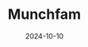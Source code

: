 ---  
layout: startup_page  
title: "Munchfam"  
id: "munchfam.world"  
permalink: "/munchfammunchfam.world10102024/"  
website: "https://munchfam.world/"  
funding_round: ""  
funding_amount: "€600K"  
investors: "Pitchdrive, Genesis, Nordic Makers, Founders Edge"  
about: "Munchfam provides a service platform for restaurants that combines digital tools, plug-and-play brands, and high-quality ingredients to help them thrive across dine-in, delivery, and takeout channels. It aims to improve efficiency and profitability for restaurants, particularly in light of increasing online ordering. The platform is designed to help restaurants survive and thrive in a competitive market."  
markets: "Restaurant Technology, Food and Beverage, Marketplace, Restaurants, SaaS, Software"  
hq: "Helsinki, Uusimaa, Finland"  
founded_year: "2020"  
linkedin: "https://www.linkedin.com/company/munchfam"  
twitter: "https://twitter.com/PizzaCartel_fi"  
instagram: ""  
facebook: "https://www.facebook.com/profile.php?id=100080244735777"  
crunchbase: "https://www.crunchbase.com/organization/munchfam"  
pitchbook: "https://pitchbook.com/profiles/company/494819-56"  

date_display: "10-Oct-2024"  
date: "2024-10-10"

# SEO Optimization  
meta_title: "Munchfam -  Funding (€600K)"  
meta_description: "Munchfam, Munchfam provides a service platform for restaurants that combines digital tools, plug-and-play brands, and high-quality ingredients to help them thri..."  
meta_keywords: "Munchfam, Restaurant Technology, Food and Beverage, Marketplace, Restaurants, SaaS, Software,  funding"  
canonical_url: "https://startup.projectstartups.com/munchfammunchfam.world10102024/"  
---